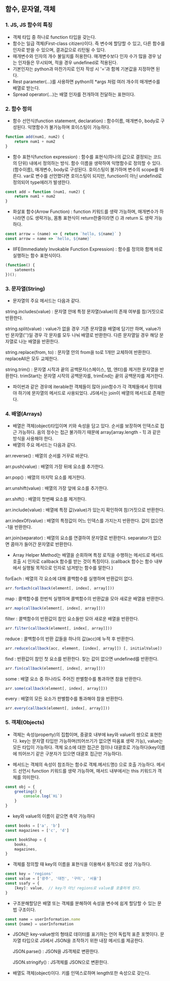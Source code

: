 ## 함수, 문자열, 객체

### 1. JS, JS 함수의 특징

- 객체 타입 중 하나로 function 타입을 갖는다.
- 함수는 일급 객체(First-class citizen)이다. 즉 변수에 할당할 수 있고, 다른 함수를 인자로 받을 수 있으며, 결과값으로 리턴될 수 있다.
- 매개변수와 인자의 개수 불일치를 허용한다. 매개변수보다 인자 수가 많을 경우 남는 인자들은 무시되며, 적을 경우 undefined로 적용된다.
- 기본인자는 python과 마찬가지로 인자 작성 시 '='과 함께 기본값을 지정하면 된다.
- Rest parameter(...)를 사용하면 python의 *args 처럼 여러 개수의 매개변수를 배열로 받는다.
- Spread operator(...)는 배열 인자를 전개하여 전달하는 표현이다.



### 2. 함수 정의

- 함수 선언식(function statement, declaration) : 함수이름, 매개변수, body로 구성된다. 익명함수가 불가능하며 호이스팅이 가능하다.

```javascript
function add(num1, num2) {
    return num1 + num2
}
```

- 함수 표현식function expression) : 함수를 표현식(하나의 값으로 결정되는 코드의 단위) 내에서 정의하는 방식. 함수 이름을 생략하여 익명함수로 정의할 수 있다. (함수이름), 매개변수, body로 구성된다. 호이스팅이 불가하며 변수의 scope를 따른다. var로 변수를 선언했다면 호이스팅이 되지만, function이 아닌 undefind로 정의되어 type에러가 발생한다.

```javascript
const add = function (num1, num2) {
    return num1 + num2
}

```

- 화살표 함수(Arrow Function) : function 키워드를 생략 가능하며, 매개변수가 하나라면 ()도 생략가능, 몸통 표현식이 return한줄이라면 {} 과 return 도 생략 가능하다.

```javascript
const arrow = (name) => { return `hello, ${name}` }
const arrow = name => `hello, ${name}`
```

- IIFE(Immediately Invokable Function Expression) : 함수를 정의와 함께 바로 실행하는 함수 표현식이다.

```javascript
(function() {
    satements
})();
```



### 3. 문자열(String)

- 문자열의 주요 메서드는 다음과 같다.

string.includes(value) : 문자열 안에 특정 문자열(value)의 존재 여부를 참/거짓으로 반환한다.

string.split(value) : value가 없을 경우 기존 문자열을 배열에 담기만 하며, value가 빈 문자열('')일 경우 각 문자를 모두 나눠 배열로 반환한다. 다른 문자열일 경우 해당 문자열로 나눈 배열을 반환한다.

string.replace(from, to) : 문자열 안의 from을 to로 1개만 교체하여 반환한다. replaceAll은 모두 교체한다.

string.trim() : 문자열 시작과 끝의 공백문자(스페이스, 탭, 엔터)를 제거한 문자열을 반환한다. trimStart는 문자열 시작의 공백문자를, trimEnd는 끝의 공백문자를 제거한다.

- 파이썬과 같은 경우에 iterable한 객체들이 많아 join함수가 각 객체들에서 정의돼야 하기에 문자열의 메서드로 사용되었다. JS에서는 join이 배열의 메서드로 존재한다.



### 4. 배열(Arrays)

- 배열은 객체(object)타입이며 키와 속성을 담고 있다. 순서를 보장하며 인덱스로 접근 가능하다. 음의 정수는 접근 불가하기 때문에 array[array.length - 1] 과 같은 방식을 사용해야 한다.
- 배열의 주요 메서드는 다음과 같다.

arr.reverse() : 배열의 순서를 거꾸로 바꾼다.

arr.push(value) : 배열의 가장 뒤에 요소를 추가한다.

arr.pop() : 배열의 마지막 요소를 제거한다.

arr.unshift(value) : 배열의 가장 앞에 요소를 추가한다.

arr.shift() : 배열의 첫번째 요소를 제거한다.

arr.include(value) : 배열에 특정 값(value)가 있는지 확인하여 참/거짓으로 반환한다.

arr.indexOf(value) : 배열의 특정값이 어느 인덱스를 가지는지 반환한다. 값이 없으면 -1을 반환한다.

arr.join(separator) : 배열의 요소를 연결하여 문자열로 반환한다. separator가 없으면 콤마가 들어간 문자열로 반환한다.

- Array Helper Method는 배열을 순회하며 특정 로직을 수행하는 메서드로 메서드 호출 시 인자로 callback 함수를 받는 것이 특징이다. (callback 함수는 함수 내부에서 실행될 목적으로 인자로 넘겨받는 함수를 말한다.)

forEach : 배열의 각 요소에 대해 콜백함수를 실행하며 반환값이 없다.

```javascript
arr.forEach(callback(element[, index[, array]]))
```

map : 콜백함수를 한번씩 실행하며 콜백함수의 반환값을 모아 새로운 배열을 반환한다.

```javascript
arr.map(callback(element[, index[, array]]))
```

filter : 콜백함수의 반환값이 참인 요소들만 모아 새로운 배열을 반환한다.

```javascript
arr.filter(callback(element[, index[, array]]))
```

reduce : 콜백함수의 반환 값들을 하나의 값(acc)에 누적 후 반환한다.

```javascript
arr.reduce(callback(acc, element, [index[, array]]) [, initialValue])
```

find : 반환값이 참인 첫 요소를 반환한다. 찾는 값이 없으면 undefined를 반환한다.

```javascript
arr.fin(callback(element[, index[, array]]))
```

some : 배열 요소 중 하나라도 주어진 판별함수를 통과하면 참을 반환한다.

```javascript
arr.some(callback(element[, index[, array]]))
```

every : 배열의 모든 요소가 판별함수를 통과해야 참을 반환한다.

```javascript
arr.every(callback(element[, index[, array]]))
```



### 5. 객체(Objects)

- 객체는 속성(property)의 집합이며, 중괄호 내부에 key와 value의 쌍으로 표현한다. key는 문자열 타입만 가능하며(띄어쓰기가 없으면 따옴표 생략 가능), value는 모든 타입이 가능하다. 객체 요소에 대한 접근은 점이나 대괄호로 가능하다(key이름에 띄어쓰기 같은 구분자가 있으면 대괄호 접근만 가능하다).

- 메서드는 객체의 속성이 참조하는 함수로 객체.메서드명() 으로 호출 가능하다. 메서드 선언시 function 키워드를 생략 가능하며, 매서드 내부에서는 this 키워드가 객체를 의미한다.

```javascript
const obj = {
    greeting() {
        console.log(`Hi`)
    }
}
```

- key와 value의 이름이 같으면 축약 가능하다

```javascript
const books = ['a', 'b']
const magazines = ['c', 'd']

const bookShop = {
    books,
    magazines,
}
```

- 객체를 정의할 때 key의 이름을 표현식을 이용해서 동적으로 생성 가능하다.

```javascript
const key = 'regions'
const value = ['광주', '대전', '구미', '서울']
const ssafy = {
    [key]: value,  // key가 아닌 regions로 value를 호출하게 된다.
}
```

- 구조분해할당은 배열 또는 객체를 분해하여 속성을 변수에 쉽게 할당할 수 있는 문법 구조이다.

```javascript
const name = userInformation.name
const {name} = userInformation
```

- JSON은 key-value쌍의 형태로 데이터를 표기하는 언어 독립적 표준 포멧이다. 문자열 타입으로 JS에서 JSON을 조작하기 위한 내장 메서드를 제공한다.

  JSON.parse() : JSON을 JS객체로 변환한다.

  JSON.stringify() : JS객체를 JSON으로 변환한다.

- 배열도 객체(object)이다. 키를 인덱스로하며 length또한 속성으로 갖는다.